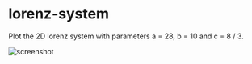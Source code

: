 # lorenz-system

Plot the 2D lorenz system with parameters a = 28, b = 10 and c = 8 / 3.

![screenshot](https://i.imgur.com/LNftKO4.png)
